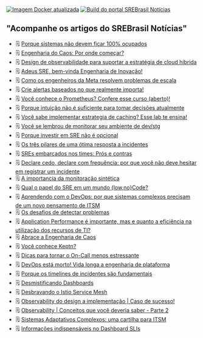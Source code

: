 [![Imagem Docker atualizada](https://github.com/srebrasil/srebrasil.github.io/actions/workflows/docker-build.yml/badge.svg)](https://github.com/srebrasil/srebrasil.github.io/actions/workflows/docker-build.yml)
[![Build do portal SREBrasil Notícias](https://github.com/srebrasil/srebrasil.github.io/actions/workflows/pages/pages-build-deployment/badge.svg)](https://github.com/srebrasil/srebrasil.github.io/actions/workflows/pages/pages-build-deployment)

## "Acompanhe os artigos do SREBrasil Notícias"
<!--START_SECTION:feed-->
- :spiral_notepad: [Porque sistemas não devem ficar 100% ocupados](http:&#x2F;&#x2F;destaque.srebrasil.com&#x2F;the-most-important-thing-to-understand-about-queues&#x2F;)
- :spiral_notepad: [Engenharia do Caos: Por onde começar?](http:&#x2F;&#x2F;destaque.srebrasil.com&#x2F;engenharia-do-caos-por-onde-comecar&#x2F;)
- :spiral_notepad: [Design de observabilidade para suportar a estratégia de cloud híbrida](http:&#x2F;&#x2F;destaque.srebrasil.com&#x2F;producing-observability-design-to-support-a-hybrid-cloud-strategy&#x2F;)
- :spiral_notepad: [Adeus SRE, bem-vinda Engenharia de Inovação!](http:&#x2F;&#x2F;destaque.srebrasil.com&#x2F;adeus-sre-bem-vinda-engenharia-de-inova%C3%A7%C3%A3o&#x2F;)
- :spiral_notepad: [Como os engenheiros da Meta resolvem problemas de escala](http:&#x2F;&#x2F;destaque.srebrasil.com&#x2F;how-meta-production-engineers-solve-the-problem-of-scale&#x2F;)
- :spiral_notepad: [Crie alertas baseados no que realmente importa!](http:&#x2F;&#x2F;destaque.srebrasil.com&#x2F;actionable-slos-based-matters-most&#x2F;)
- :spiral_notepad: [Você conhece o Prometheus? Confere esse curso (aberto)!](http:&#x2F;&#x2F;destaque.srebrasil.com&#x2F;prometheus-curso-monitoring&#x2F;)
- :spiral_notepad: [Porque intuição não é suficiente para tomar decisões atualmente](http:&#x2F;&#x2F;destaque.srebrasil.com&#x2F;porque-investir-em-sre-nao-e-opcional&#x2F;)
- :spiral_notepad: [Você sabe implementar estrategia de caching? Esse lab te ensina!](http:&#x2F;&#x2F;destaque.srebrasil.com&#x2F;nginx-cache-labs&#x2F;)
- :spiral_notepad: [Você se lembrou de monitorar seu ambiente de dev&#x2F;stg](http:&#x2F;&#x2F;destaque.srebrasil.com&#x2F;voce-se-lembrou-de-monitorar-seu-ambiente-de-dev-stg&#x2F;)
- :spiral_notepad: [Porque investir em SRE não é opcional](http:&#x2F;&#x2F;destaque.srebrasil.com&#x2F;porque-investir-em-sre-nao-e-opcional-3-argumentos-de-ricardo&#x2F;)
- :spiral_notepad: [Os três pilares de uma ótima resposta a incidentes](http:&#x2F;&#x2F;destaque.srebrasil.com&#x2F;three-pillars-of-great-incident-response&#x2F;)
- :spiral_notepad: [SREs embarcados nos times: Prós e contras](http:&#x2F;&#x2F;destaque.srebrasil.com&#x2F;the-pros-and-cons-of-embedded-sres&#x2F;)
- :spiral_notepad: [Declare cedo, declare com frequência: por que você não deve hesitar em registrar um incidente](http:&#x2F;&#x2F;destaque.srebrasil.com&#x2F;declare-early-declare-often&#x2F;)
- :spiral_notepad: [A importancia da monitoração sintética](http:&#x2F;&#x2F;destaque.srebrasil.com&#x2F;top-7-reasons-to-use-synthetic-monitoring&#x2F;)
- :spiral_notepad: [Qual o papel do SRE em um mundo {low,no}Code?](http:&#x2F;&#x2F;destaque.srebrasil.com&#x2F;qual-o-papel-do-sre-em-um-mundo-lownowcode&#x2F;)
- :spiral_notepad: [Aprendendo com o DevOps: por que sistemas complexos precisam de um novo pensamento de ITSM](http:&#x2F;&#x2F;destaque.srebrasil.com&#x2F;learning-from-devops-why-complex-systems-necessitate-new-itsm-thinking&#x2F;)
- :spiral_notepad: [Os desafios de detectar problemas](http:&#x2F;&#x2F;destaque.srebrasil.com&#x2F;whats-difficult-about-problem-detection-three-key-takeaways&#x2F;)
- :spiral_notepad: [Application Performance é importante, mas e quanto a eficiência na utilização dos recursos de TI?](http:&#x2F;&#x2F;destaque.srebrasil.com&#x2F;the-application-performance-is-good-but-what-about-efficiency&#x2F;)
- :spiral_notepad: [Abrace a Engenharia de Caos](http:&#x2F;&#x2F;destaque.srebrasil.com&#x2F;tabletop-exercises-for-engineering-teams&#x2F;)
- :spiral_notepad: [Você conhece Keptn?](http:&#x2F;&#x2F;destaque.srebrasil.com&#x2F;what-is-keptn-how-it-works-and-how-to-get-started&#x2F;)
- :spiral_notepad: [Dicas para tornar o On-Call menos estressante](http:&#x2F;&#x2F;destaque.srebrasil.com&#x2F;tips-to-make-your-on-call-process-less-stressful&#x2F;)
- :spiral_notepad: [DevOps está morto! Vida longa a engenharia de plataforma](http:&#x2F;&#x2F;destaque.srebrasil.com&#x2F;devops-is-dead-embrace-platform-engineering&#x2F;)
- :spiral_notepad: [Porque os timelines de incidentes são fundamentais](http:&#x2F;&#x2F;destaque.srebrasil.com&#x2F;why-you-need-incident-timelines&#x2F;)
- :spiral_notepad: [Desmistificando Dashboards](http:&#x2F;&#x2F;destaque.srebrasil.com&#x2F;getting-started-with-grafana-dashboard-design-amer&#x2F;)
- :spiral_notepad: [Desbravando o Istio Service Mesh](http:&#x2F;&#x2F;destaque.srebrasil.com&#x2F;aldry-albuquerque-istio&#x2F;)
- :spiral_notepad: [Observability do design a implementação | Caso de sucesso!](http:&#x2F;&#x2F;destaque.srebrasil.com&#x2F;observability-success-story-from-agile-squad-design-through-sre-implementation&#x2F;)
- :spiral_notepad: [Observability | Conceitos que você deveria saber - Parte 2](http:&#x2F;&#x2F;destaque.srebrasil.com&#x2F;observability-concepts-you-should-know-part-2&#x2F;)
- :spiral_notepad: [Sistemas Adaptativos Complexos: uma cartilha para ITSM](http:&#x2F;&#x2F;destaque.srebrasil.com&#x2F;complex-adaptive-systems-and-itsm&#x2F;)
- :spiral_notepad: [Informações indispensáveis no Dashboard SLIs](http:&#x2F;&#x2F;destaque.srebrasil.com&#x2F;what-should-be-on-a-sli-dashboard&#x2F;)
<!--END_SECTION:feed-->
